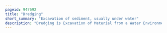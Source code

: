 ```yaml
---
pageid: 947692
title: "Dredging"
short_summary: "Excavation of sediment, usually under water"
description: "Dredging is Excavation of Material from a Water Environment. Possible Reasons for dredging include improving existing Water Features reshaping Land and Water Features to alter Drainage Navigability and commercial Use constructing Dams Dikes and other Controls for Streams and Shorelines and recovering valuable Minerals or marine Life with commercial Value. In all except a few Cases the Excavation is carried out by a Floating Plant known as a Dredging Unit."
---
```

